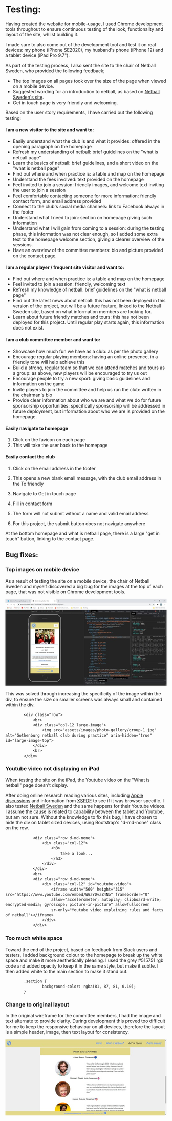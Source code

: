 # Testing:

Having created the website for mobile-usage, I used Chrome development tools throughout to ensure continuous testing of the look,
functionality and layout of the site, whilst building it.

I made sure to also come out of the development tool and test it on real devices: my phone (iPhone SE2020), my husband's phone 
(iPhone 12) and a tablet device (iPad Pro 9.7").

As part of the testing process, I also sent the site to the chair of Netball Sweden, who provided the following feedback;

 - The top images on all pages took over the size of the page when viewed on a mobile device.
 - Suggested wording for an introduction to netball, as based on <a href="http://www.netballsweden.se" target="_blank">
 Netball Sweden's site</a>. 
 - Get in touch page is very friendly and welcoming.

Based on the user story requirements, I have carried out the following testing;

#### I am a new visitor to the site and want to:
- Easily understand what the club is and what it provides: offered in the opening paragraph on the homepage
- Refresh my understanding of netball: brief guidelines on the "what is netball page"
- Learn the basics of netball: brief guidelines, and a short video on the "what is netball page"
- Find out where and when practice is: a table and map on the homepage
- Understand the fees involved: text provided on the homepage
- Feel invited to join a session: friendly images, and welcome text inviting the user to join a session
- Feel comfortable contacting someone for more information: friendly contact form, and email address provided
- Connect to the club's social media channels: link to Facebook always in the footer
- Understand what I need to join: section on homepage giving such information
- Understand what I will gain from coming to a session: during the testing phase, this information was not clear enough, so I added some extra text to the
homepage welcome section, giving a clearer overview of the sessions. 
- Have an overview of the committee members: bio and picture provided on the contact page.

#### I am a regular player / frequent site visitor and want to:
- Find out where and when practice is: a table and map on the homepage
- Feel invited to join a session: friendly, welcoming text
- Refresh my knowledge of netball: brief guidelines on the "what is netball page"
- Find out the latest news about netball: this has not been deployed in this version of the project, but will be a future feature, linked to the Netball
Sweden site, based on what information members are looking for.
- Learn about future friendly matches and tours: this has not been deployed for this project. Until regular play starts again, this information does not exist.

#### I am a club committee member and want to:
- Showcase how much fun we have as a club: as per the photo gallery
- Encourage regular playing members: having an online presence, in a friendly tone will help achieve this
- Build a strong, regular team so that we can attend matches and tours as a group: as above, new players will be encouraged to try us out
- Encourage people to try a new sport: giving basic guidelines and information on the game
- Invite players to join the committee and help us run the club: written in the chairman's bio
- Provide clear information about who we are and what we do for future sponsorship opportunities: specifically sponsorship will be addressed in future deployment,
but information about who we are is provided on the homepage.

#### Easily navigate to homepage

1. Click on the favicon on each page
2. This will take the user back to the homepage

#### Easily contact the club

1. Click on the email address in the footer
2. This opens a new blank email message, with the club email address in the To friendly

1. Navigate to Get in touch page
2. Fill in contact form
3. The form will not submit without a name and valid email address
4. For this project, the submit button does not navigate anywhere

At the bottom homepage and what is netball page, there is a large "get in touch" button, linking to the contact page. 

## Bug fixes:

### Top images on mobile device

As a result of testing the site on a mobile device, the chair of Netball Sweden and myself discovered a big bug for the images at the top of 
each page, that was not visible on Chrome development tools.

![View on Chrome development tools](assets/images/supporting-docs/mobile-view-bugfix.jpg)

This was solved through increasing the specificity of the image within the div, to ensure the size on smaller screens was always small and contained within the div.

            <div class="row">
                <br>
                <div class="col-12 large-image">
                    <img src="assets/images/photo-gallery/group-1.jpg" alt="Gothenburg netball club during practice" aria-hidden="true" id="large-image-top">                                              
                </div>
                <br>
            </div>

### Youtube video not displaying on iPad

When testing the site on the iPad, the Youtube video on the "What is netball" page doesn't display. 

After doing online research reading various sites, including [Apple discussions](https://discussions.apple.com/thread/2386735) and information 
from [XSPDF](https://www.xspdf.com/resolution/58337652.html) to see if it was browser specific. I also tested [Netball Sweden](http://www.netball.se)
and the same happens for their Youtube videos. I assume the cause is related to capability between the tablet and Youtube, but am not sure. 
Without the knowledge to fix this bug, I have chosen to hide the div on tablet sized devices, using Bootstrap's "d-md-none" class on the row.

                <div class="row d-md-none">
                    <div class="col-12">
                        <h3>
                            Take a look...
                        </h3>
                    </div>
                </div>
                <br>
                <div class="row d-md-none">
                    <div class="col-12" id="youtube-video">
                        <iframe width="560" height="315" src="https://www.youtube.com/embed/WGaYDvaZ4No" frameborder="0" 
                        allow="accelerometer; autoplay; clipboard-write; encrypted-media; gyroscope; picture-in-picture" allowfullscreen 
                        sr-only="Youtube video explaining rules and facts of netball"></iframe>                
                    </div>
                </div>

### Too much white space

Toward the end of the project, based on feedback from Slack users and testers, I added background colour to the homepage to break up the white space 
and make it more aesthetically pleasing. I used the grey #515751 rgb code and added opacity to keep it in the same style, but make it subtle. I then added
white to the main section to make it stand out.

            .section {
                    background-color: rgba(81, 87, 81, 0.10);
            }

### Change to original layout

In the original wireframe for the committee members, I had the image and text alternate to provide clarity. During development this proved too
difficult for me to keep the responsive behaviour on all devices, therefore the layout is a simple header, image, then text layout for consistency.

![Committee members layout](assets/images/supporting-docs/members-layout.jpg)
